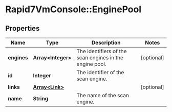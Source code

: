 # Rapid7VmConsole::EnginePool

## Properties
Name | Type | Description | Notes
------------ | ------------- | ------------- | -------------
**engines** | **Array&lt;Integer&gt;** | The identifiers of the scan engines in the engine pool. | [optional] 
**id** | **Integer** | The identifier of the scan engine. | 
**links** | [**Array&lt;Link&gt;**](Link.md) |  | [optional] 
**name** | **String** | The name of the scan engine. | 



